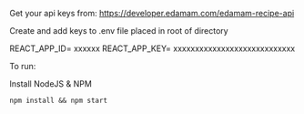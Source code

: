 
Get your api keys from: 
	https://developer.edamam.com/edamam-recipe-api

Create and add keys to .env file placed in root of directory

REACT_APP_ID= xxxxxx
REACT_APP_KEY= xxxxxxxxxxxxxxxxxxxxxxxxxxxx

To run: 

Install NodeJS & NPM

`npm install && npm start`
